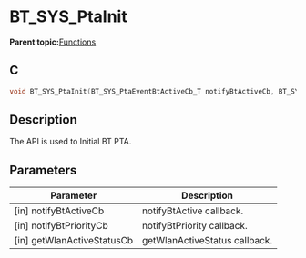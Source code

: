 # BT\_SYS\_PtaInit

**Parent topic:**[Functions](GUID-3BA3D179-61EF-4BA9-B3F7-837E2DFA76A4.md)

## C

```c
void BT_SYS_PtaInit(BT_SYS_PtaEventBtActiveCb_T notifyBtActiveCb, BT_SYS_PtaEventBtPriorityCb_T notifyBtPriorityCb, BT_SYS_PtaGetWlanStatusCb_T getWlanActiveStatusCb);
```

## Description

The API is used to Initial BT PTA.

## Parameters

|Parameter|Description|
|---------|-----------|
|\[in\] notifyBtActiveCb|notifyBtActive callback.|
|\[in\] notifyBtPriorityCb|notifyBtPriority callback.|
|\[in\] getWlanActiveStatusCb|getWlanActiveStatus callback.|

